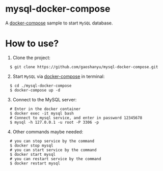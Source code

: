 # mysql-docker-compose
A [docker-compose](https://docs.docker.com/compose/) sample to start `MySQL` database.


# How to use?

1. Clone the project:

  ```shell
    $ git clone https://github.com/gaoshanyu/mysql-docker-compose.git
  ```

2. Start `MySQL` via [docker-compose](https://docs.docker.com/compose/) in terminal:

  ```shell
    $ cd ./mysql-docker-compose
    $ docker-compose up -d
  ```

3. Connect to the MySQL server:

  ```shell
    # Enter in the docker container
    $ docker exec -it mysql bash
    # Connect to mysql service, and enter in password 12345678
    $ mysql -h 127.0.0.1 -u root -P 3306 -p
  ```

4. Other commands maybe needed:
  ```shell
    # you can stop service by the command
    $ docker stop mysql
    # you can start service by the command
    $ docker start mysql
    # you can restart service by the command
    $ docker restart mysql
  ```

